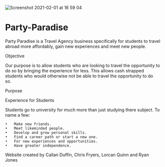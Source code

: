 ![Screenshot 2021-02-01 at 16 59 04](https://user-images.githubusercontent.com/36154051/111180069-953f0c80-85a4-11eb-8ac4-8d4071cf1581.png)


# Party-Paradise


Party Paradise is a Travel Agency business specifically for students to travel abroad more affordably, gain new experiences and meet new people.

Objective

Our purpose is to allow students who are looking to travel the opportunity to do so by bringing the experience for less. This allows cash strapped students who would otherwise not be able to travel the opportunity to do so.

Purpose
 
Experience for Students

Students go to university for much more than just studying there subject. To name a few:

	•	Make new friends.
	•	Meet likeminded people.
	•	Develop and grow personal skills.
	•	Find a career path or start a new one.
	•	For new experiences and opportunities.
	•	Have greater independence.



Website created by Callan Duffin, Chris Fryers, Lorcan Quinn and Ryan Jones
